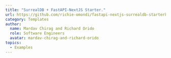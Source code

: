 ```yaml
---
title: "SurrealDB + FastAPI-NextJS Starter."
url: https://github.com/richie-omondi/fastapi-nextjs-surrealdb-starterkit
category: Templates
author:
  name: Mardav Chirag and Richard Orido
  role: Software Engineers
  avatar: mardav-chirag-and-richard-orido
topics:
  - Examples
---
```


